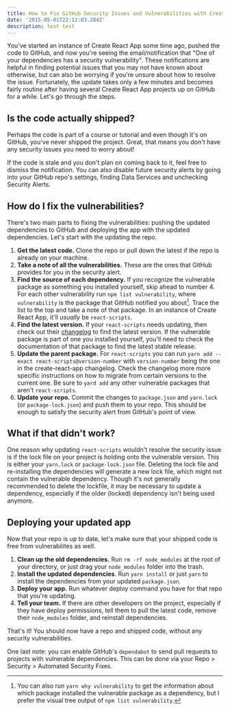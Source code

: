 ```yaml
---
title: How to Fix GitHub Security Issues and Vulnerabilities with Create React App
date: '2015-05-01T22:12:03.284Z'
description: test test
---
```


You've started an instance of Create React App some time ago, pushed the code to GitHub, and now you're seeing the email/notification that "One of your dependencies has a security vulnerability". These notifications are helpful in finding potential issues that you may not have known about otherwise, but can also be worrying if you're unsure about how to resolve the issue. Fortunately, the update takes only a few minutes and becomes fairly routine after having several Create React App projects up on GitHub for a while. Let's go through the steps.

## Is the code actually shipped?

Perhaps the code is part of a course or tutorial and even though it's on GitHub, you've never shipped the project. Great, that means you don't have any security issues you need to worry about!

If the code is stale and you don't plan on coming back to it, feel free to dismiss the notification. You can also disable future security alerts by going into your GitHub repo's settings, finding Data Services and unchecking Security Alerts.

## How do I fix the vulnerabilities?

There's two main parts to fixing the vulnerabilities: pushing the updated dependencies to GitHub and deploying the app with the updated dependencies. Let's start with the updating the repo.

1. **Get the latest code.** Clone the repo or pull down the latest if the repo is already on your machine.
2. **Take a note of all the vulnerabilities.** These are the ones that GitHub provides for you in the security alert.
3. **Find the source of each dependency.** If you recognize the vulnerable package as something you installed yourself, skip ahead to number 4. For each other vulnerability run `npm list vulnerability`, where `vulnerability` is the package that GitHub notified you about[^1]. Trace the list to the top and take a note of that package. In an instance of Create React App, it'll _usually_ be `react-scripts`.
4. **Find the latest version.** If your `react-scripts` needs updating, then check out their [changelog](https://github.com/facebook/create-react-app/blob/master/CHANGELOG.md) to find the latest version. If the vulnerable package is part of one you installed yourself, you'll need to check the documentation of that package to find the latest stable release.
5. **Update the parent package.** For `react-scripts` you can run `yarn add --exact react-scripts@version-number` with `version-number` being the one in the create-react-app changelog. Check the changelog more more specific instructions on how to migrate from certain versions to the current one. Be sure to `yard add` any other vulnerable packages that aren't `react-scripts`.
6. **Update your repo.** Commit the changes to `package.json` and `yarn.lock` (or `package-lock.json`) and push them to your repo. This should be enough to satisfy the security alert from GitHub's point of view.

## What if that didn't work?

One reason why updating `react-scripts` wouldn't resolve the security issue is if the lock file on your project is holding onto the vulnerable version. This is either your `yarn.lock` or `package-lock.json` file. Deleting the lock file and re-installing the dependencies will generate a new lock file, which might not contain the vulnerable dependency. Though it's not generally recommended to delete the lockfile, it may be necessary to update a dependency, especially if the older (locked) dependency isn't being used anymore.

## Deploying your updated app

Now that your repo is up to date, let's make sure that your shipped code is free from vulnerabilites as well.

1. **Clean up the old dependencies.** Run `rm -rf node_modules` at the root of your directory, or just drag your `node_modules` folder into the trash.
2. **Install the updated dependencies**. Run `yarn install` or just `yarn` to install the dependencies from your updated `package.json`.
3. **Deploy your app.** Run whatever deploy command you have for that repo that you're updating.
4. **Tell your team.** If there are other developers on the project, especially if they have deploy permissions, tell them to pull the latest code, remove their `node_modules` folder, and reinstall dependencies.

That's it! You should now have a repo and shipped code, without any security vulnerabilities.

One last note: you can enable GitHub's `dependabot` to send pull requests to projects with vulnerable dependencies. This can be done via your Repo > Security > Automated Security Fixes.

[^1]: You can also run `yarn why vulnerability` to get the information about which package installed the vulnerable package as a dependency, but I prefer the visual tree output of `npm list vulnerability`.
